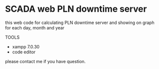 # SCADA web PLN downtime server
 this web code for calculating PLN downtime server and showing on graph for each day, month and year


TOOLS
- xampp 7.0.30
- code editor

please contact me if you have question.
